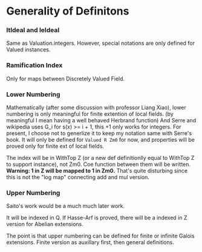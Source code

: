 # Generality of Definitons

### ltIdeal and leIdeal

Same as Valuation.integers. However, special notations are only defined for Valued instances.

### Ramification Index

Only for maps between Discretely Valued Field.

### Lower Numbering

Mathematically (after some discussion with professor Liang Xiao), lower numbering is only meaningful for finite extention of local fields. (by meaningful I mean having a well behaved Herbrand function) And Serre and wikipedia uses G_i for s(x) >= i + 1, this +1 only works for integers. For present, I choose not to generlize it to keep my notation same with Serre's book. It will only be defined for `Valued R Zm0` for now, and properties will be proved only for finite ext of local fields.

The index will be in WithTop Z (or a new def definitionlly equal to WithTop Z to support instance), not Zm0. Coe function between them will be written. **Warning: 1 in Z will be mapped to 1 in Zm0.** That's quite disturbing since this is not the "log map" connecting add and mul version.

### Upper Numbering

Saito's work would be a much much later work.

It will be indexed in Q. If Hasse-Arf is proved, there will be a indexed in Z version for Abelian extensions.

The point is that upper numbering can be defined for finite or infinite Galois extensions. Finite version as auxillary first, then general definitions.
